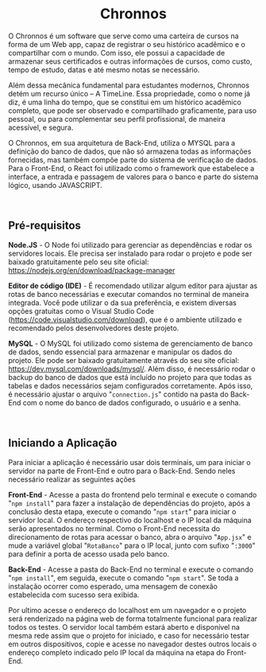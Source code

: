 # **<div align="center">Chronnos</div>**  
  

O Chronnos é um software que serve como uma carteira de cursos na forma de um Web app, capaz de registrar o seu histórico acadêmico e o compartilhar com o mundo. Com isso, ele possui a capacidade de armazenar seus certificados e outras informações de cursos, como custo, tempo de estudo, datas e até mesmo notas se necessário.

Além dessa mecânica fundamental para estudantes modernos, Chronnos detém um recurso único – A TimeLine. Essa propriedade, como o nome já diz, é uma linha do tempo, que se constitui em um histórico acadêmico completo, que pode ser observado e compartilhado graficamente, para uso pessoal, ou para complementar seu perfil profissional, de maneira acessível, e segura.

O Chronnos, em sua arquitetura de Back-End, utiliza o MYSQL para a definição do banco de dados, que não só armazena todas as informações fornecidas, mas também compõe parte do sistema de verificação de dados. Para o Front-End, o React foi utilizado como o framework que estabelece a interface, a entrada e passagem de valores para o banco e parte do sistema lógico, usando JAVASCRIPT.  

<br/>  

## Pré-requisitos  
**Node.JS** - O Node foi utilizado para gerenciar as dependências e rodar os servidores locais. Ele precisa ser instalado para rodar o projeto e pode ser baixado gratuitamente pelo seu site oficial: https://nodejs.org/en/download/package-manager

**Editor de código (IDE)** - É recomendado utilizar algum editor para ajustar as rotas de banco necessárias e executar comandos no terminal de maneira integrada. Você pode utilizar o da sua preferência, e existem diversas opções gratuitas como o Visual Studio Code (https://code.visualstudio.com/download), que é o ambiente utilizado e recomendado pelos desenvolvedores deste projeto. 

**MySQL** - O MySQL foi utilizado como sistema de gerenciamento de banco de dados, sendo essencial para armazenar e manipular os dados do projeto. Ele pode ser baixado gratuitamente através do seu site oficial: https://dev.mysql.com/downloads/mysql/. Além disso, é necessário rodar o backup do banco de dados que está incluído no projeto para que todas as tabelas e dados necessários sejam configurados corretamente. Após isso, é necessário ajustar o arquivo "`connection.js`" contido na pasta do Back-End com o nome do banco de dados configurado, o usuário e a senha.  


<br/>  


## Iniciando a Aplicação  
Para iniciar a aplicação é necessário usar dois terminais, um para iniciar o servidor na parte de Front-End e outro para o Back-End. Sendo neles necessário realizar as seguintes ações

**Front-End** - Acesse a pasta do frontend pelo terminal e execute o comando "`npm install`" para fazer a instalação de dependências do projeto, após a conclusão desta etapa, execute o comando "`npm start`" para iniciar o servidor local. O endereço respectivo do localhost e o IP local da máquina serão apresentados no terminal. Como o Front-End necessita do direcionamento de rotas para acessar o banco, abra o arquivo "`App.jsx`" e mude a variável global "`RotaBanco`" para o IP local, junto com sufixo "`:3000`" para definir a porta de acesso usada pelo banco.

**Back-End** - Acesse a pasta do Back-End no terminal e execute o comando "`npm install`", em seguida, execute o comando "`npm start`". Se toda a instalação ocorrer como esperado, uma mensagem de conexão estabelecida com sucesso sera exibida.

Por ultimo acesse o endereço do localhost em um navegador e o projeto será renderizado na página web de forma totalmente funcional para realizar todos os testes. O servidor local também estará aberto e disponível na mesma rede assim que o projeto for iniciado, e caso for necessário testar em outros dispositivos, copie e acesse no navegador destes outros locais o endereço completo indicado pelo IP local da máquina na etapa do Front-End.

<br />
